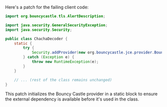 Here's a patch for the failing client code:

```java
import org.bouncycastle.tls.AlertDescription;

import java.security.GeneralSecurityException;
import java.security.Security;

public class ChachaDecoder {
    static {
        try {
            Security.addProvider(new org.bouncycastle.jce.provider.BouncyCastleProvider());
        } catch (Exception e) {
            throw new RuntimeException(e);
        }
    }

    // ... (rest of the class remains unchanged)
}
```

This patch initializes the Bouncy Castle provider in a static block to ensure the external dependency is available before it's used in the class.